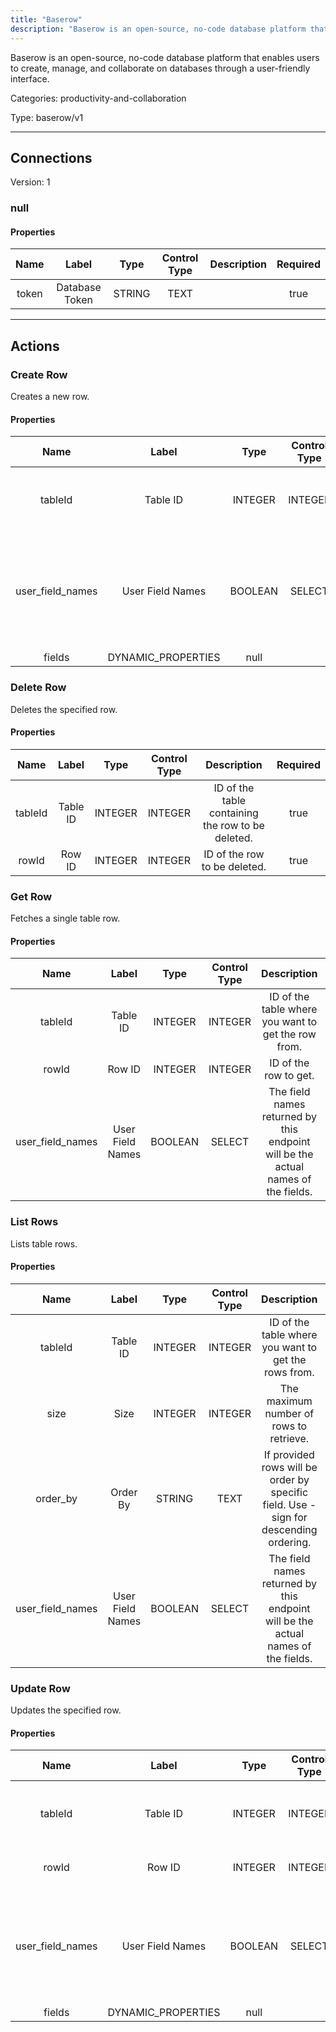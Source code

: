 ```yaml
---
title: "Baserow"
description: "Baserow is an open-source, no-code database platform that enables users to create, manage, and collaborate on databases through a user-friendly interface."
---
```


Baserow is an open-source, no-code database platform that enables users to create, manage, and collaborate on databases through a user-friendly interface.


Categories: productivity-and-collaboration


Type: baserow/v1

<hr />



## Connections

Version: 1


### null

#### Properties

|      Name       |      Label     |     Type     |     Control Type     |     Description     |     Required        |
|:--------------:|:--------------:|:------------:|:--------------------:|:-------------------:|:-------------------:|
| token | Database Token | STRING | TEXT  |  | true  |





<hr />



## Actions


### Create Row
Creates a new row.

#### Properties

|      Name       |      Label     |     Type     |     Control Type     |     Description     |     Required        |
|:--------------:|:--------------:|:------------:|:--------------------:|:-------------------:|:-------------------:|
| tableId | Table ID | INTEGER | INTEGER  |  ID of the table where the row must be created in.  |  true  |
| user_field_names | User Field Names | BOOLEAN | SELECT  |  The field names returned by this endpoint will be the actual names of the fields.  |  false  |
| fields | DYNAMIC_PROPERTIES | null  |




### Delete Row
Deletes the specified row.

#### Properties

|      Name       |      Label     |     Type     |     Control Type     |     Description     |     Required        |
|:--------------:|:--------------:|:------------:|:--------------------:|:-------------------:|:-------------------:|
| tableId | Table ID | INTEGER | INTEGER  |  ID of the table containing the row to be deleted.  |  true  |
| rowId | Row ID | INTEGER | INTEGER  |  ID of the row to be deleted.  |  true  |




### Get Row
Fetches a single table row.

#### Properties

|      Name       |      Label     |     Type     |     Control Type     |     Description     |     Required        |
|:--------------:|:--------------:|:------------:|:--------------------:|:-------------------:|:-------------------:|
| tableId | Table ID | INTEGER | INTEGER  |  ID of the table where you want to get the row from.  |  true  |
| rowId | Row ID | INTEGER | INTEGER  |  ID of the row to get.  |  true  |
| user_field_names | User Field Names | BOOLEAN | SELECT  |  The field names returned by this endpoint will be the actual names of the fields.  |  false  |




### List Rows
Lists table rows.

#### Properties

|      Name       |      Label     |     Type     |     Control Type     |     Description     |     Required        |
|:--------------:|:--------------:|:------------:|:--------------------:|:-------------------:|:-------------------:|
| tableId | Table ID | INTEGER | INTEGER  |  ID of the table where you want to get the rows from.  |  true  |
| size | Size | INTEGER | INTEGER  |  The maximum number of rows to retrieve.  |  false  |
| order_by | Order By | STRING | TEXT  |  If provided rows will be order by specific field. Use - sign for descending ordering.  |  false  |
| user_field_names | User Field Names | BOOLEAN | SELECT  |  The field names returned by this endpoint will be the actual names of the fields.  |  false  |




### Update Row
Updates the specified row.

#### Properties

|      Name       |      Label     |     Type     |     Control Type     |     Description     |     Required        |
|:--------------:|:--------------:|:------------:|:--------------------:|:-------------------:|:-------------------:|
| tableId | Table ID | INTEGER | INTEGER  |  ID of the table containing the row to be updated.  |  true  |
| rowId | Row ID | INTEGER | INTEGER  |  ID of the row to be updated.  |  true  |
| user_field_names | User Field Names | BOOLEAN | SELECT  |  The field names returned by this endpoint will be the actual names of the fields.  |  false  |
| fields | DYNAMIC_PROPERTIES | null  |







